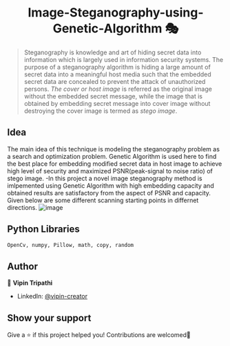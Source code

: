 # 

<h1 align="center">Image-Steganography-using-Genetic-Algorithm 🎭</h1>

> Steganography is knowledge and art of hiding secret data into information which is largely used in information security systems. The purpose of a steganography algorithm is hiding a large amount of secret data into a meaningful host media such that the embedded secret data are concealed to prevent the attack of unauthorized persons. *The cover or host image* is referred as the original image without the embedded secret message, while the image that is obtained by embedding secret message into cover image without destroying the cover image is termed as *stego image*.

## Idea 
 The main idea of this technique is modeling the steganography problem as a search and optimization problem. Genetic Algorithm is used here to find the best place for embedding modified secret data in host image to achieve high level of security and maximized PSNR(peak-signal to noise ratio) of stego image.
 -In this project a novel image steganography method is imlpemented using Genetic Algorithm with high embedding capacity and obtained results are satisfactory from the aspect of PSNR and capacity. Given below are some different scanning starting points in differnet directions.
 ![image](https://user-images.githubusercontent.com/59695863/169637275-13c85a99-5a73-4f25-8f00-3fae3042d27f.png)



## Python Libraries 

```sh
OpenCv, numpy, Pillow, math, copy, random
```

## Author

👤 **Vipin Tripathi**

* LinkedIn: [@vipin-creator](https://linkedin.com/in/vipin-creator)

## Show your support

Give a ⭐️ if this project helped you!
Contributions are welcomed🤗



